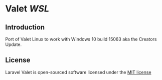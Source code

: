 # Valet *WSL*

## Introduction

Port of Valet Linux to work with Windows 10 build 15063 aka the Creators Update.

## License

Laravel Valet is open-sourced software licensed under the [MIT license](http://opensource.org/licenses/MIT)
